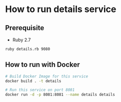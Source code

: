 # How to run details service

## Prerequisite

* Ruby 2.7

```bash
ruby details.rb 9080
```
## How to run with Docker

```bash
# Build Docker Image for this service
docker build . -t details

# Run this service on port 8081
docker run -d -p 8081:8081 --name details details 

```